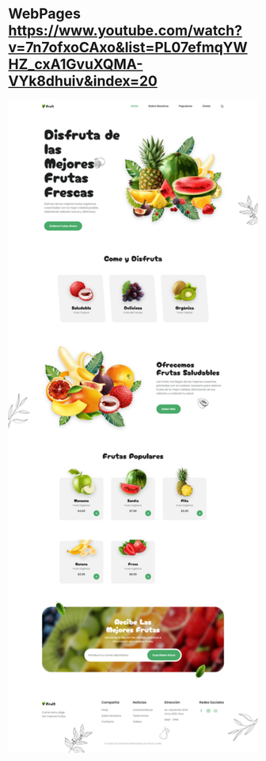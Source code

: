 # WebPages https://www.youtube.com/watch?v=7n7ofxoCAxo&list=PL07efmqYWHZ_cxA1GvuXQMA-VYk8dhuiv&index=20
<p align="center">
  <img src="preview.png" alt="preview del proyecto"  width="1600">
</p>